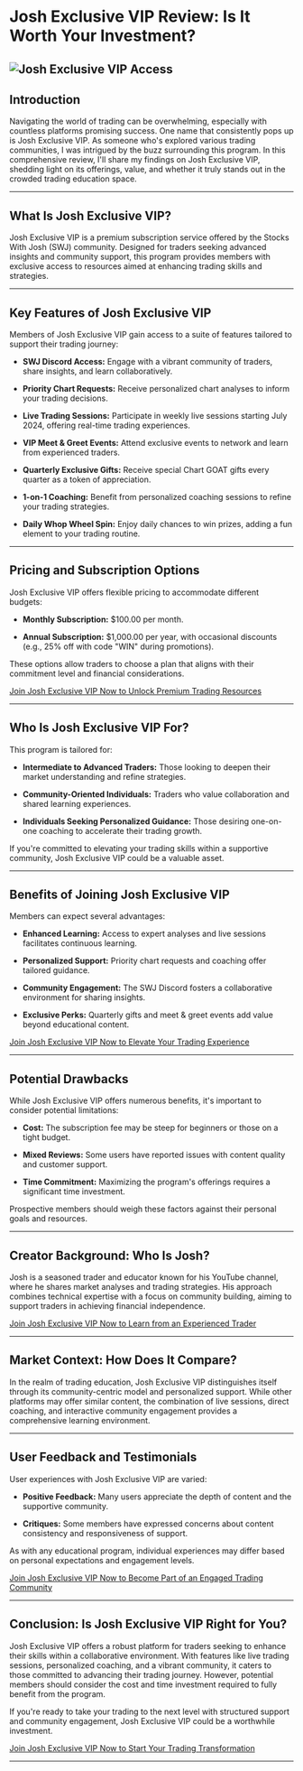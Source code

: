 # Josh Exclusive VIP Review: Is It Worth Your Investment?
![Josh Exclusive VIP Access](https://github.com/user-attachments/assets/7f128cb1-b0de-4ad7-82de-29e6f0a0b724)
---

## Introduction

Navigating the world of trading can be overwhelming, especially with countless platforms promising success. One name that consistently pops up is Josh Exclusive VIP. As someone who's explored various trading communities, I was intrigued by the buzz surrounding this program. In this comprehensive review, I'll share my findings on Josh Exclusive VIP, shedding light on its offerings, value, and whether it truly stands out in the crowded trading education space.

---

## What Is Josh Exclusive VIP?

Josh Exclusive VIP is a premium subscription service offered by the Stocks With Josh (SWJ) community. Designed for traders seeking advanced insights and community support, this program provides members with exclusive access to resources aimed at enhancing trading skills and strategies.

---

## Key Features of Josh Exclusive VIP

Members of Josh Exclusive VIP gain access to a suite of features tailored to support their trading journey:

* **SWJ Discord Access:** Engage with a vibrant community of traders, share insights, and learn collaboratively.

* **Priority Chart Requests:** Receive personalized chart analyses to inform your trading decisions.

* **Live Trading Sessions:** Participate in weekly live sessions starting July 2024, offering real-time trading experiences.

* **VIP Meet & Greet Events:** Attend exclusive events to network and learn from experienced traders.

* **Quarterly Exclusive Gifts:** Receive special Chart GOAT gifts every quarter as a token of appreciation.

* **1-on-1 Coaching:** Benefit from personalized coaching sessions to refine your trading strategies.

* **Daily Whop Wheel Spin:** Enjoy daily chances to win prizes, adding a fun element to your trading routine.

---

## Pricing and Subscription Options

Josh Exclusive VIP offers flexible pricing to accommodate different budgets:

* **Monthly Subscription:** \$100.00 per month.

* **Annual Subscription:** \$1,000.00 per year, with occasional discounts (e.g., 25% off with code "WIN" during promotions).

These options allow traders to choose a plan that aligns with their commitment level and financial considerations.

[Join Josh Exclusive VIP Now to Unlock Premium Trading Resources](https://kelexbawz.com/josh-exclusive-vip-access)

---

## Who Is Josh Exclusive VIP For?

This program is tailored for:

* **Intermediate to Advanced Traders:** Those looking to deepen their market understanding and refine strategies.

* **Community-Oriented Individuals:** Traders who value collaboration and shared learning experiences.

* **Individuals Seeking Personalized Guidance:** Those desiring one-on-one coaching to accelerate their trading growth.

If you're committed to elevating your trading skills within a supportive community, Josh Exclusive VIP could be a valuable asset.

---

## Benefits of Joining Josh Exclusive VIP

Members can expect several advantages:

* **Enhanced Learning:** Access to expert analyses and live sessions facilitates continuous learning.

* **Personalized Support:** Priority chart requests and coaching offer tailored guidance.

* **Community Engagement:** The SWJ Discord fosters a collaborative environment for sharing insights.

* **Exclusive Perks:** Quarterly gifts and meet & greet events add value beyond educational content.

[Join Josh Exclusive VIP Now to Elevate Your Trading Experience](https://kelexbawz.com/josh-exclusive-vip-access)

---

## Potential Drawbacks

While Josh Exclusive VIP offers numerous benefits, it's important to consider potential limitations:

* **Cost:** The subscription fee may be steep for beginners or those on a tight budget.

* **Mixed Reviews:** Some users have reported issues with content quality and customer support.

* **Time Commitment:** Maximizing the program's offerings requires a significant time investment.

Prospective members should weigh these factors against their personal goals and resources.

---

## Creator Background: Who Is Josh?

Josh is a seasoned trader and educator known for his YouTube channel, where he shares market analyses and trading strategies. His approach combines technical expertise with a focus on community building, aiming to support traders in achieving financial independence.

[Join Josh Exclusive VIP Now to Learn from an Experienced Trader](https://kelexbawz.com/josh-exclusive-vip-access)

---

## Market Context: How Does It Compare?

In the realm of trading education, Josh Exclusive VIP distinguishes itself through its community-centric model and personalized support. While other platforms may offer similar content, the combination of live sessions, direct coaching, and interactive community engagement provides a comprehensive learning environment.

---

## User Feedback and Testimonials

User experiences with Josh Exclusive VIP are varied:

* **Positive Feedback:** Many users appreciate the depth of content and the supportive community.

* **Critiques:** Some members have expressed concerns about content consistency and responsiveness of support.

As with any educational program, individual experiences may differ based on personal expectations and engagement levels.

[Join Josh Exclusive VIP Now to Become Part of an Engaged Trading Community](https://kelexbawz.com/josh-exclusive-vip-access)

---

## Conclusion: Is Josh Exclusive VIP Right for You?

Josh Exclusive VIP offers a robust platform for traders seeking to enhance their skills within a collaborative environment. With features like live trading sessions, personalized coaching, and a vibrant community, it caters to those committed to advancing their trading journey. However, potential members should consider the cost and time investment required to fully benefit from the program.

If you're ready to take your trading to the next level with structured support and community engagement, Josh Exclusive VIP could be a worthwhile investment.

[Join Josh Exclusive VIP Now to Start Your Trading Transformation](https://kelexbawz.com/josh-exclusive-vip-access)

---
